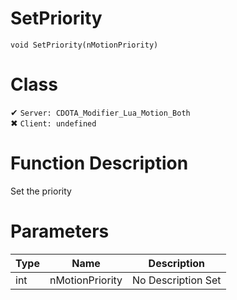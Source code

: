 # SetPriority
```
void SetPriority(nMotionPriority)
```
# Class
✔ `Server: CDOTA_Modifier_Lua_Motion_Both`  
✖ `Client: undefined`  

# Function Description
Set the priority
# Parameters
Type|Name|Description
--|--|--
int|nMotionPriority|No Description Set
